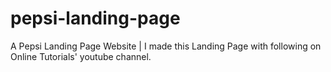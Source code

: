 # pepsi-landing-page
A Pepsi Landing Page Website |
I made this Landing Page with following on Online Tutorials' youtube channel.
